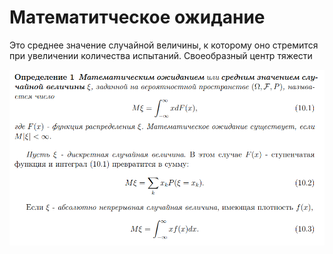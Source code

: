 # Математитческое ожидание 

Это среднее значение случайной величины, к которому оно стремится при увеличении количества испытаний. Своеобразный центр тяжести

![](./images/непрерРаспр/матОжид.png)